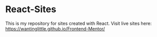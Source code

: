 # React-Sites

This is my repository for sites created with React.  Visit live sites here:
https://wantinglittle.github.io/Frontend-Mentor/

